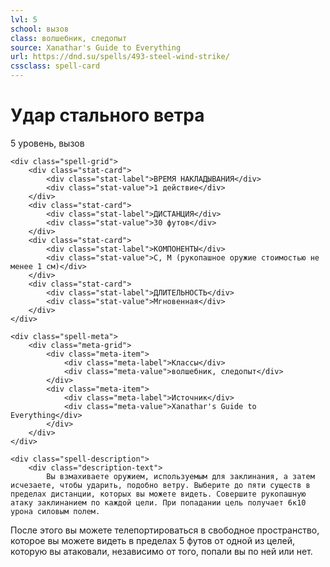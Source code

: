 ```yaml
---
lvl: 5
school: вызов
class: волшебник, следопыт
source: Xanathar's Guide to Everything
url: https://dnd.su/spells/493-steel-wind-strike/
cssclass: spell-card
---
```


<div class="spell-container">
    <div class="spell-header">
        <h1 class="spell-name">Удар стального ветра</h1>
        <div class="spell-level">5 уровень, вызов</div>
    </div>
    
    <div class="spell-grid">
        <div class="stat-card">
            <div class="stat-label">ВРЕМЯ НАКЛАДЫВАНИЯ</div>
            <div class="stat-value">1 действие</div>
        </div>
        <div class="stat-card">
            <div class="stat-label">ДИСТАНЦИЯ</div>
            <div class="stat-value">30 футов</div>
        </div>
        <div class="stat-card">
            <div class="stat-label">КОМПОНЕНТЫ</div>
            <div class="stat-value">С, М (рукопашное оружие стоимостью не менее 1 см)</div>
        </div>
        <div class="stat-card">
            <div class="stat-label">ДЛИТЕЛЬНОСТЬ</div>
            <div class="stat-value">Мгновенная</div>
        </div>
    </div>
    
    <div class="spell-meta">
        <div class="meta-grid">
            <div class="meta-item">
                <div class="meta-label">Классы</div>
                <div class="meta-value">волшебник, следопыт</div>
            </div>
            <div class="meta-item">
                <div class="meta-label">Источник</div>
                <div class="meta-value">Xanathar's Guide to Everything</div>
            </div>
        </div>
    </div>
    
    <div class="spell-description">
        <div class="description-text">
            Вы взмахиваете оружием, используемым для заклинания, а затем исчезаете, чтобы ударить, подобно ветру. Выберите до пяти существ в пределах дистанции, которых вы можете видеть. Совершите рукопашную атаку заклинанием по каждой цели. При попадании цель получает 6к10 урона силовым полем.
После этого вы можете телепортироваться в свободное пространство, которое вы можете видеть в пределах 5 футов от одной из целей, которую вы атаковали, независимо от того, попали вы по ней или нет.
        </div>
    </div>
</div>